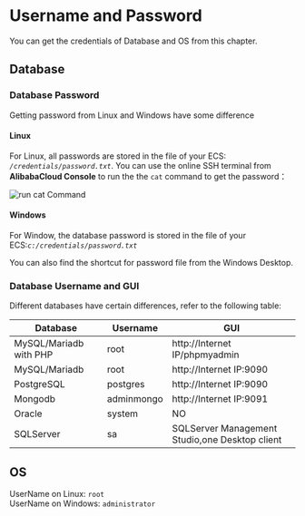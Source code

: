 # Username and Password

You can get the credentials of Database and OS from this chapter.

## Database

### Database Password

Getting password from Linux and Windows have some difference

#### Linux

For Linux, all passwords are stored in the file of your ECS: *`/credentials/password.txt`*. You can use the online SSH terminal from **AlibabaCloud Console** to run the the `cat` command to get the password：

![run cat Command](https://libs.websoft9.com/Websoft9/DocsPicture/zh/common/catdbpassword-websoft9.png)

#### Windows

For Window, the database password is stored in the file of your ECS:*`c:/credentials/password.txt`*

You can also find the shortcut for password file from the Windows Desktop.

### Database Username and GUI

Different databases have certain differences, refer to the following table:

| Database                    | Username     | GUI           |
| ----------------------- | ---------- | ------------------------ |
| MySQL/Mariadb with PHP | root       | http://Internet IP/phpmyadmin |
| MySQL/Mariadb     | root       | http://Internet IP:9090       |
| PostgreSQL              | postgres   | http://Internet IP:9090       |
| Mongodb                 | adminmongo | http://Internet IP:9091       |
| Oracle                  | system     | NO                     |
| SQLServer               | sa         | SQLServer Management Studio,one Desktop client     |



## OS

UserName on Linux: `root`  
UserName on Windows: `administrator`  
